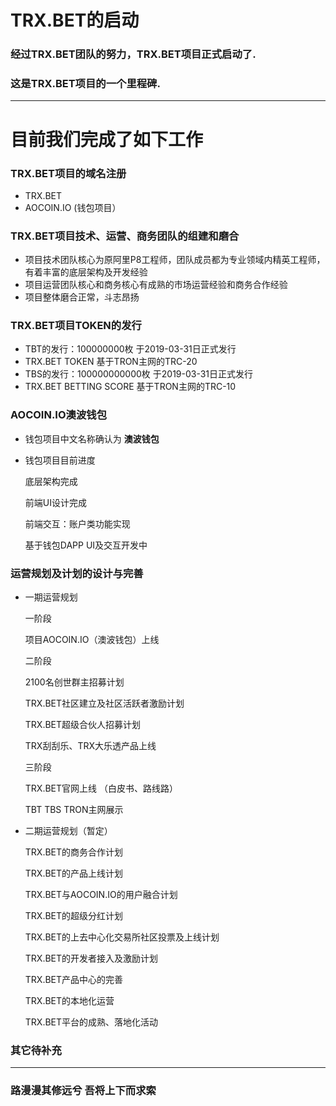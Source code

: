 # TRX.BET的启动
### 经过TRX.BET团队的努力，TRX.BET项目正式启动了.
### 这是TRX.BET项目的一个里程碑.

---

# 目前我们完成了如下工作
### TRX.BET项目的域名注册
* TRX.BET
* AOCOIN.IO  (钱包项目）
### TRX.BET项目技术、运营、商务团队的组建和磨合
* 项目技术团队核心为原阿里P8工程师，团队成员都为专业领域内精英工程师，有着丰富的底层架构及开发经验
* 项目运营团队核心和商务核心有成熟的市场运营经验和商务合作经验
* 项目整体磨合正常，斗志昂扬
### TRX.BET项目TOKEN的发行
* TBT的发行：100000000枚 于2019-03-31日正式发行
* TRX.BET TOKEN 基于TRON主网的TRC-20
* TBS的发行：100000000000枚 于2019-03-31日正式发行
* TRX.BET BETTING SCORE 基于TRON主网的TRC-10
### AOCOIN.IO澳波钱包
* 钱包项目中文名称确认为 **澳波钱包**
* 钱包项目目前进度

  底层架构完成

  前端UI设计完成
  
  前端交互：账户类功能实现
  
  基于钱包DAPP UI及交互开发中
  
### 运营规划及计划的设计与完善
* 一期运营规划

  一阶段
    
    项目AOCOIN.IO（澳波钱包）上线
  
  二阶段
    
    2100名创世群主招募计划
    
    TRX.BET社区建立及社区活跃者激励计划
  
    TRX.BET超级合伙人招募计划
    
    TRX刮刮乐、TRX大乐透产品上线
  
  三阶段
    
    TRX.BET官网上线 （白皮书、路线路）
  
    TBT TBS TRON主网展示
    
* 二期运营规划（暂定）
    
    TRX.BET的商务合作计划
    
    TRX.BET的产品上线计划
    
    TRX.BET与AOCOIN.IO的用户融合计划
    
    TRX.BET的超级分红计划
    
    TRX.BET的上去中心化交易所社区投票及上线计划

    TRX.BET的开发者接入及激励计划
    
    TRX.BET产品中心的完善
    
    TRX.BET的本地化运营
    
    TRX.BET平台的成熟、落地化活动
    
### 其它待补充

---

### 路漫漫其修远兮 吾将上下而求索

    
    
